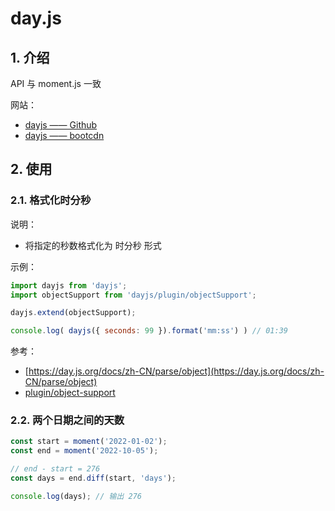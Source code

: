 # day.js

## 1. 介绍

API 与 moment.js 一致

网站：

* [dayjs —— Github](https://github.com/iamkun/dayjs)
* [dayjs —— bootcdn](https://www.bootcdn.cn/dayjs/)

## 2. 使用

### 2.1. 格式化时分秒

说明：

* 将指定的秒数格式化为 时分秒 形式

示例：

```javascript
import dayjs from 'dayjs';
import objectSupport from 'dayjs/plugin/objectSupport';

dayjs.extend(objectSupport);

console.log( dayjs({ seconds: 99 }).format('mm:ss') ) // 01:39
```

参考：

* [https://day.js.org/docs/zh-CN/parse/object](https://day.js.org/docs/zh-CN/parse/object)
* [plugin/object-support](https://day.js.org/docs/zh-CN/plugin/object-support)

### 2.2. 两个日期之间的天数

```js
const start = moment('2022-01-02');
const end = moment('2022-10-05');

// end - start = 276
const days = end.diff(start, 'days');

console.log(days); // 输出 276
```
